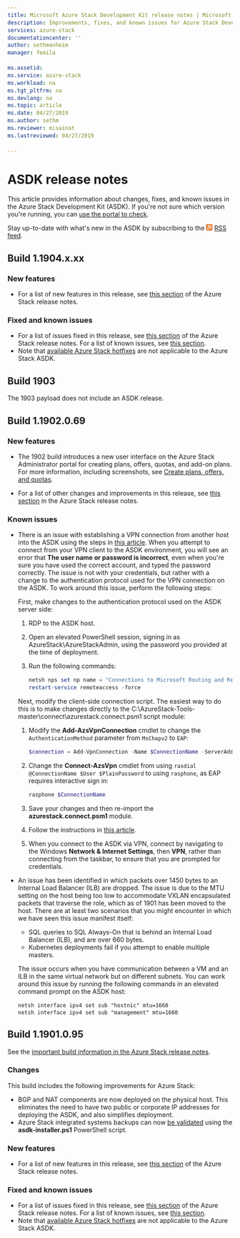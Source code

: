 ```yaml
---
title: Microsoft Azure Stack Development Kit release notes | Microsoft Docs
description: Improvements, fixes, and known issues for Azure Stack Development Kit.
services: azure-stack
documentationcenter: ''
author: sethmanheim
manager: femila

ms.assetid:
ms.service: azure-stack
ms.workload: na
ms.tgt_pltfrm: na
ms.devlang: na
ms.topic: article
ms.date: 04/27/2019
ms.author: sethm
ms.reviewer: misainat
ms.lastreviewed: 04/27/2019

---
```


# ASDK release notes

This article provides information about changes, fixes, and known issues in the Azure Stack Development Kit (ASDK). If you're not sure which version you're running, you can [use the portal to check](../operator/azure-stack-updates.md#determine-the-current-version).

Stay up-to-date with what's new in the ASDK by subscribing to the [![RSS](./media/asdk-release-notes/feed-icon-14x14.png)](https://docs.microsoft.com/api/search/rss?search=Azure+Stack+Development+Kit+release+notes&locale=en-us#) [RSS feed](https://docs.microsoft.com/api/search/rss?search=Azure+Stack+Development+Kit+release+notes&locale=en-us#).

## Build 1.1904.x.xx

<!-- ### Changes -->

### New features

- For a list of new features in this release, see [this section](../operator/azure-stack-release-notes-1904.md#whats-in-this-update) of the Azure Stack release notes.

### Fixed and known issues

- For a list of issues fixed in this release, see [this section](../operator/azure-stack-release-notes-1904.md#fixes) of the Azure Stack release notes. For a list of known issues, see [this section](../operator/azure-stack-release-notes-known-issues-1904.md).
- Note that [available Azure Stack hotfixes](../operator/azure-stack-release-notes-1904.md#hotfixes) are not applicable to the Azure Stack ASDK.

## Build 1903

The 1903 payload does not include an ASDK release.

## Build 1.1902.0.69

### New features

- The 1902 build introduces a new user interface on the Azure Stack Administrator portal for creating plans, offers, quotas, and add-on plans. For more information, including screenshots, see [Create plans, offers, and quotas](../operator/azure-stack-create-plan.md).

- For a list of other changes and improvements in this release, see [this section](../operator/azure-stack-update-1902.md#improvements) in the Azure Stack release notes.

<!-- ### New features

- For a list of new features in this release, see [this section](../operator/azure-stack-update-1902.md#new-features) of the Azure Stack release notes.

### Fixed and known issues

- For a list of issues fixed in this release, see [this section](../operator/azure-stack-update-1902.md#fixed-issues) of the Azure Stack release notes. For a list of known issues, see [this section](../operator/azure-stack-update-1902.md#known-issues-post-installation).
- Note that [available Azure Stack hotfixes](../operator/azure-stack-update-1902.md#azure-stack-hotfixes) are not applicable to the Azure Stack ASDK. -->

### Known issues

- There is an issue with establishing a VPN connection from another host into the ASDK using the steps in [this article](asdk-connect.md). When you attempt to connect from your VPN client to the ASDK environment, you will see an error that **The user name or password is incorrect**, even when you're sure you have used the correct account, and typed the password correctly. The issue is not with your credentials, but rather with a change to the authentication protocol used for the VPN connection on the ASDK. To work around this issue, perform the following steps:

   First, make changes to the authentication protocol used on the ASDK server side:

   1. RDP to the ASDK host.
   2. Open an elevated PowerShell session, signing in as AzureStack\AzureStackAdmin, using the password you provided at the time of deployment.
   3. Run the following commands:

      ```powershell
      netsh nps set np name = "Connections to Microsoft Routing and Remote Access server" profileid = "0x100a" profiledata = "1A000000000000000000000000000000" profileid = "0x1009" profiledata = "0x5"
      restart-service remoteaccess -force
      ```

   Next, modify the client-side connection script. The easiest way to do this is to make changes directly to the C:\AzureStack-Tools-master\connect\azurestack.connect.psm1 script module:

   1. Modify the **Add-AzsVpnConnection** cmdlet to change the `AuthenticationMethod` parameter from `MsChapv2` to `EAP`:

      ```powershell
      $connection = Add-VpnConnection -Name $ConnectionName -ServerAddress $ServerAddress -TunnelType L2tp -EncryptionLevel Required -AuthenticationMethod Eap -L2tpPsk $PlainPassword -Force -RememberCredential -PassThru -SplitTunneling
      ```

   2. Change the **Connect-AzsVpn** cmdlet from using `rasdial @ConnectionName $User $PlainPassword` to using `rasphone`, as EAP requires interactive sign in:

      ```powershell
      rasphone $ConnectionName
      ```

   3. Save your changes and then re-import the **azurestack.connect.psm1** module.
   4. Follow the instructions in [this article](asdk-connect.md#set-up-vpn-connectivity).
   5. When you connect to the ASDK via VPN, connect by navigating to the Windows **Network & Internet Settings**, then **VPN**, rather than connecting from the taskbar, to ensure that you are prompted for credentials.

- An issue has been identified in which packets over 1450 bytes to an Internal Load Balancer (ILB) are dropped. The issue is due to the MTU setting on the host being too low to accommodate VXLAN encapsulated packets that traverse the role, which as of 1901 has been moved to the host. There are at least two scenarios that you might encounter in which we have seen this issue manifest itself:

  - SQL queries to SQL Always-On that is behind an Internal Load Balancer (ILB), and are over 660 bytes.
  - Kubernetes deployments fail if you attempt to enable multiple masters.  

  The issue occurs when you have communication between a VM and an ILB in the same virtual network but on different subnets. You can work around this issue by running the following commands in an elevated command prompt on the ASDK host:

  ```shell
  netsh interface ipv4 set sub "hostnic" mtu=1660
  netsh interface ipv4 set sub "management" mtu=1660
  ```

## Build 1.1901.0.95

See the [important build information in the Azure Stack release notes](../operator/azure-stack-update-1901.md#build-reference).

### Changes

This build includes the following improvements for Azure Stack:

- BGP and NAT components are now deployed on the physical host. This eliminates the need to have two public or corporate IP addresses for deploying the ASDK, and also simplifies deployment.
- Azure Stack integrated systems backups can now [be validated](asdk-validate-backup.md) using the **asdk-installer.ps1** PowerShell script.

### New features

- For a list of new features in this release, see [this section](../operator/azure-stack-update-1901.md#new-features) of the Azure Stack release notes.

### Fixed and known issues

- For a list of issues fixed in this release, see [this section](../operator/azure-stack-update-1901.md#fixed-issues) of the Azure Stack release notes. For a list of known issues, see [this section](../operator/azure-stack-update-1901.md#known-issues-post-installation).
- Note that [available Azure Stack hotfixes](../operator/azure-stack-update-1901.md#azure-stack-hotfixes) are not applicable to the Azure Stack ASDK.

